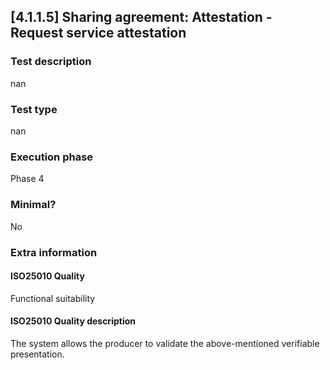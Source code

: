 
## [4.1.1.5] Sharing agreement: Attestation - Request service attestation
 
### Test description
nan
 
### Test type
nan
 
### Execution phase
Phase 4
 
### Minimal?
No
 
### Extra information
#### ISO25010 Quality
Functional suitability
#### ISO25010 Quality description
The system allows the producer to validate the above-mentioned verifiable presentation. 
    